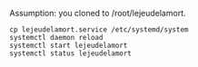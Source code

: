 Assumption: you cloned to /root/lejeudelamort.

    cp lejeudelamort.service /etc/systemd/system
    systemctl daemon reload
    systemctl start lejeudelamort
    systemctl status lejeudelamort

